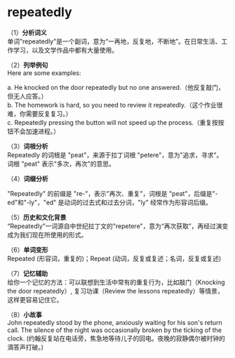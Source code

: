 # repeatedly

（1）**分析词义**  
单词"repeatedly"是一个副词，意为“一再地，反复地，不断地”。在日常生活、工作学习，以及文学作品中都有大量使用。

  

（2）**列举例句**  
Here are some examples:

  

a. He knocked on the door repeatedly but no one answered.（他反复敲门，但无人应答。）  
b. The homework is hard, so you need to review it repeatedly.（这个作业很难，你需要反复复习。）  
c. Repeatedly pressing the button will not speed up the process.（重复按按钮不会加速进程。）

  

（3）**词根分析**  
Repeatedly 的词根是 "peat"，来源于拉丁词根 "petere"，意为"追求，寻求"。词根 "peat" 表示"多次，再次"的意思。

  

（4）**词缀分析**

  

"Repeatedly" 的前缀是 "re-"，表示"再次、重复"，词根是 "peat"，后缀是"-ed"和"-ly"，"ed" 是动词的过去式和过去分词，"ly" 经常作为形容词后缀。

  

（5）**历史和文化背景**  
“Repeatedly”一词源自中世纪拉丁文的"repetere"，意为“再次获取”，再经过演变成为我们现在所使用的形式。

  

（6）**单词变形**  
Repeated (形容词，重复的)；Repeat (动词，反复或复述；名词，反复或复述)

  

（7）**记忆辅助**  
给你一个记忆的方法：可以联想到生活中常有的重复行为，比如敲门（Knocking the door repeatedly）, 复习功课（Review the lessons repeatedly）等情景，这样更容易记住它。

  

（8）**小故事**  
John repeatedly stood by the phone, anxiously waiting for his son's return call. The silence of the night was occasionally broken by the ticking of the clock. (约翰反复站在电话旁，焦急地等待儿子的回电。夜晚的寂静偶尔被时钟的滴答声打破。)

